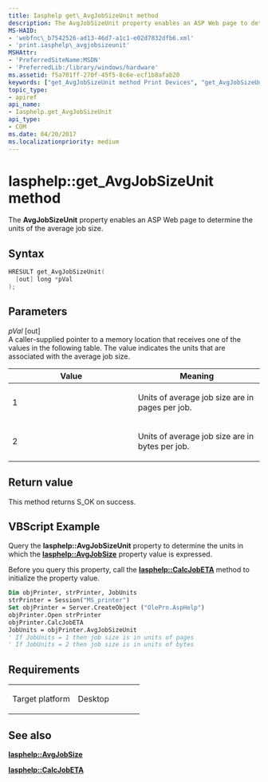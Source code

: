 ```yaml
---
title: Iasphelp get\_AvgJobSizeUnit method
description: The AvgJobSizeUnit property enables an ASP Web page to determine the units of the average job size.
MS-HAID:
- 'webfnc\_b7542526-ad13-46d7-a1c1-e02d7832dfb6.xml'
- 'print.iasphelp\_avgjobsizeunit'
MSHAttr:
- 'PreferredSiteName:MSDN'
- 'PreferredLib:/library/windows/hardware'
ms.assetid: f5a701ff-270f-45f5-8c6e-ecf1b8afab20
keywords: ["get_AvgJobSizeUnit method Print Devices", "get_AvgJobSizeUnit method Print Devices , Iasphelp interface", "Iasphelp interface Print Devices , get_AvgJobSizeUnit method"]
topic_type:
- apiref
api_name:
- Iasphelp.get_AvgJobSizeUnit
api_type:
- COM
ms.date: 04/20/2017
ms.localizationpriority: medium
---
```


# Iasphelp::get\_AvgJobSizeUnit method


The **AvgJobSizeUnit** property enables an ASP Web page to determine the units of the average job size.

Syntax
------

```cpp
HRESULT get_AvgJobSizeUnit(
  [out] long *pVal
);
```

Parameters
----------

*pVal* \[out\]  
A caller-supplied pointer to a memory location that receives one of the values in the following table. The value indicates the units that are associated with the average job size.

<table>
<colgroup>
<col width="50%" />
<col width="50%" />
</colgroup>
<thead>
<tr class="header">
<th>Value</th>
<th>Meaning</th>
</tr>
</thead>
<tbody>
<tr class="odd">
<td><p>1</p></td>
<td><p>Units of average job size are in pages per job.</p></td>
</tr>
<tr class="even">
<td><p>2</p></td>
<td><p>Units of average job size are in bytes per job.</p></td>
</tr>
</tbody>
</table>

 

Return value
------------

This method returns S\_OK on success.

## VBScript Example

Query the **Iasphelp::AvgJobSizeUnit** property to determine the units in which the [**Iasphelp::AvgJobSize**](iasphelp-avgjobsize.md) property value is expressed.

Before you query this property, call the [**Iasphelp::CalcJobETA**](iasphelp-calcjobeta.md) method to initialize the property value.

```vb
Dim objPrinter, strPrinter, JobUnits
strPrinter = Session("MS_printer")
Set objPrinter = Server.CreateObject ("OlePrn.AspHelp")
objPrinter.Open strPrinter
objPrinter.CalcJobETA
JobUnits = objPrinter.AvgJobSizeUnit
' If JobUnits = 1 then job size is in units of pages
' If JobUnits = 2 then job size is in units of bytes
```

Requirements
------------

<table>
<colgroup>
<col width="50%" />
<col width="50%" />
</colgroup>
<tbody>
<tr class="odd">
<td><p>Target platform</p></td>
<td>Desktop</td>
</tr>
</tbody>
</table>

## See also

[**Iasphelp::AvgJobSize**](iasphelp-avgjobsize.md)

[**Iasphelp::CalcJobETA**](iasphelp-calcjobeta.md)
